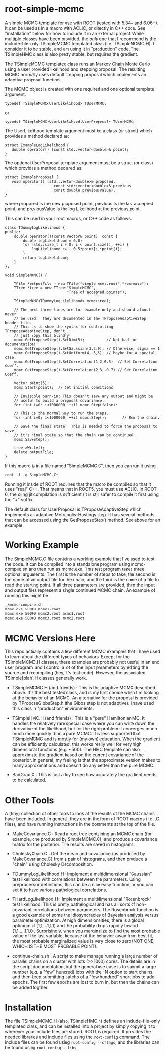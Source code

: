 # root-simple-mcmc

A simple MCMC template for use with ROOT (tested with 5.34+ and
6.06+).  It can be used as in a macro with ACLiC, or directly in C++
code.  See "installation" below for how to include it in an external
project.  While multiple classes have been provided, the *only* one
that I recommend is the include-file-only TSimpleMCMC templated class
(i.e. TSimpleMCMC.H).  I consider it to be stable, and am using it in
"production" code.  The TSimpleHMC class is also pretty stable, but
requires the gradient.

The TSimpleMCMC templated class runs an Markov Chain Monte Carlo using a
user provided likelihood and stepping proposal.  The resulting MCMC
normally uses default stepping proposal which implements an adaptive
proposal function.

The MCMC object is created with one required and one optional template
argument.

```
typedef TSimpleMCMC<UserLikelihood> TUserMCMC;
```

or

```
typedef TSimpleMCMC<UserLikelihood,UserProposal> TUserMCMC;
```

The UserLikelihood template argument must be a class (or struct) which
provides a method declared as:

```
struct ExampleLogLikelihood {
   double operator() (const std::vector<double>& point);
}
```

The optional UserProposal template argument must be a struct (or class)
which provides a method declared as:

```
struct ExampleProposal {
   void operator() (std::vector<double>& proposed,
                      const std::vector<double>& previous,
                      const double previousValue);
}
```

where proposed is the new proposed point, previous is the last
accepted point, and previousValue is the log Likelihood at the
previous point.

This can be used in your root macros, or C++ code as follows.

```
class TDummyLogLikelihood {
public:
    double operator()(const Vector& point)  const {
        double logLikelihood = 0.0;
        for (std::size_t i = 0; i < point.size(); ++i) {
            logLikelihood += - 0.5*point[i]*point[i];
        }
        return logLikelihood;
    }
};

void SimpleMCMC() {

    TFile *outputFile = new TFile("simple-mcmc.root","recreate");
    TTree *tree = new TTree("SimpleMCMC",
                            "Tree of accepted points");

    TSimpleMCMC<TDummyLogLikelihood> mcmc(tree);

    // The next three lines are for example only and should almost never
    // be used.  They are documented in the TProposeAdaptiveStep header file.
    // This is to show the syntax for controlling TProposeAdaptiveStep, don't
    // just copy this blindly!
    mcmc.GetProposeStep().SetDim(5);          // Not bad for documentation!
    mcmc.GetProposeStep().SetGaussian(3,2.0); // Otherwise, sigma == 1
    mcmc.GetProposeStep().SetUniform(4,-5,5); // Maybe for a special case.
    mcmc.GetProposeStep().SetCorrelation(1,2,0.5)  // Set Correlation Coeff.
    mcmc.GetProposeStep().SetCorrelation(2,3,-0.7) // Set Correlation Coeff.

    Vector point(5);
    mcmc.Start(point);  // Set initial conditions

    // Invisible burn-in: This doesn't save any output and might be
    // useful to build a proposal covariance.
    for (int i=0; i<1000000; ++i) mcmc.Step(false);

    // This is the normal way to run the steps.
    for (int i=0; i<1000000; ++i) mcmc.Step();       // Run the chain.

    // Save the final state.  This is needed to force the proposal to save
    // it's final state so that the chain can be continued.
    mcmc.SaveStep();

    tree->Write();
    delete outputFile;
}
```

If this macro is in a file named "SimpleMCMC.C", then you can run it using

```
root -l -q SimpleMCMC.C+
```

Running it inside of ROOT requires that the macro be compiled so that
it uses "real" C++.  That means that in ROOT5, you must use ACLIC.  In
ROOT 6, the cling jit compilation is sufficient (it is still safer to
compile it first using the "+" suffix).

The default class for UserProposal is TProposeAdaptiveStep which
implements an adaptive Metropolis-Hastings step.  It has several methods
that can be accessed using the GetProposeStep() method.  See above for an
example.

# Working Example

The SimpleMCMC.C file contains a working example that I've used to
test the code.  It can be compiled into a standalone program using
mcmc-compile.sh and then run as mcmc.exe.  This test program takes
three optional arguments.  The first is the number of steps to take,
the second is the name of an output file for the chain, and the third
is the name of a file to read the starting point.  If all three
parameters are provided, then the input and output files represent a
single continued MCMC chain.  An example of running this might be

```bash
./mcmc-compile.sh
mcmc.exe 50000 mcmc1.root
mcmc.exe 50000 mcmc2.root mcmc1.root
mcmc.exe 50000 mcmc3.root mcmc2.root
```

# MCMC Versions Here

This repo actually contains a few different MCMC examples that I have
used to learn about the different types of behaviors.  Except for the
TSimpleMCMC.H classes, these examples are probably not useful in an end user
program, and I control a lot of the input parameters by editing the
source and recompiling (hey, it's test code).  However, the associated
TSimple[blah].H classes generally work.

- TSimpleMCMC.H (and friends) : This is the adaptive MCMC described above.
It's the best tested class, and is my first choice when I'm looking at the
behavior of an MCMC.  An alternative for the proposal is provided by
TProposeGibbsStep.h (the Gibbs step is not adaptive).  I have used this
class in "production" environments.

- TSimpleHMC.H (and friends) : This is a "pure" Hamiltonian MC.  It
handles the relatively rare special case where you can write down the
derivative of the likelihood, but for the right problem it converges
much much more quickly than a pure MCMC.  It is less supported that
TSimpleMCMC and is mostly for (my own) education.  When the gradient
can be efficiently calculated, this works really well for very high
dimensional functions (e.g. ~500).  The HMC template can also
approximate the gradient based on the current covariance of the
posterior.  In general, my feeling is that the approximate version
makes to many approximations and doesn't do any better than the pure MCMC.

- BadGrad.C : This is just a toy to see how accurately the gradient needs to
be calculated.

# Other Tools

A (tiny) collection of other tools to look at the results of the MCMC
chains have been included.  In general, they are in the form of ROOT macros
(i.e. .C files), and have running instructions in the comments at the top
of the file.

- MakeCovariance.C : Read a root tree containing an MCMC chain (for example,
one produced by SimpleMCMC.C), and produce a covariance matrix for the
posterior.  The results are saved in histograms.

- CholeskyChain.C : Get the mean and covariance (as produced by
MakeCovariance.C) from a pair of histograms, and then produce a "chain"
using Cholesky Decomposition.

- TDummyLogLikelihood.H : Implement a multidimensional "Gaussian" test
likelihood with correlations between the parameters.  Using
preprocessor definitions, this can be a nice easy function, or you can
set it to have various pathelogical correlations.

- THardLogLikelihood.H : Implement a multidimensional "Rosenbrock"
test likelihood.  This is pretty pathelogical and has all sorts of
non-covariant correlations between parameters.  The Rosenbrock
function is a good example of some the idiosyncracies of Bayesian
analysis versus parameter optimization.  At high dimensionaities,
there is a global optimum at (1,1,...1,1,1) and the probability drops
rapidly toward (1,1,...,1,1,0).  Surprisingly, when you marginalize to
find the most probable value of the last variable, because of the
behavior away from best fit, the most probable marginalized value is
very close to zero (NOT ONE, WHICH IS THE MOST PROBABLE POINT).

- continue-chain.sh : A script to make manage running a large number
of parallel chains on a cluster with lots (>>1000) cores.  The details
are in the script documentation, but the general use case is to submit
a large number (e.g. a "few" hundred) jobs with the -N option to start
chains, and then keep submitting batchs of a "few hundred" short jobs
to add epochs. The first few epochs are lost to burn in, but then the
chains can be added togther.

# Installation

The file TSimpleMCMC.H (also, TSimpleHMC.h) defines an include-file-only
templated class, and can be installed into a project by simply copying
it to wherever your include files are stored.  ROOT is required.  It
provides the needed libraries and include files using the
```root-config``` command.  The include files can be found using
```root-config --cflags```, and the libraries can be found using
```root-config --libs```
